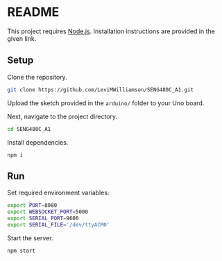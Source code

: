 # README

This project requires [Node.js](https://nodejs.org/en/).
Installation instructions are provided in the given link.

## Setup
Clone the repository.
```sh
git clone https://github.com/LeviMWilliamson/SENG480C_A1.git
```

Upload the sketch provided in the `arduino/` folder to your Uno board.

Next, navigate to the project directory.
```sh
cd SENG480C_A1
```
Install dependencies.
```
npm i
```

## Run
Set required environment variables:
```sh
export PORT=8080
export WEBSOCKET_PORT=5000
export SERIAL_PORT=9600
export SERIAL_FILE='/dev/ttyACM0'
```
Start the server.
```sh
npm start
```
